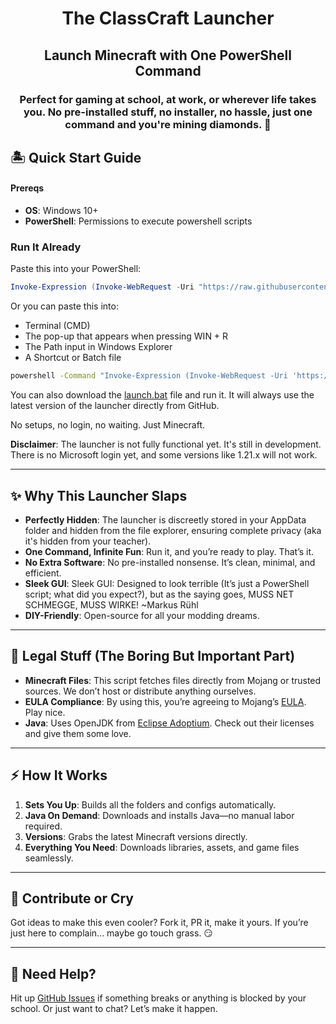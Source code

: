 <div align="center">
<h1>The ClassCraft Launcher</h1>
<h2>Launch Minecraft with One PowerShell Command</h2>
<h3>Perfect for gaming at school, at work, or wherever life takes you. No pre-installed stuff, no installer, no hassle, just one command and you're mining diamonds. 🗿</h3>
</div>

## 🏝️ Quick Start Guide

#### Prereqs

- **OS**: Windows 10+
- **PowerShell**: Permissions to execute powershell scripts

### Run It Already
Paste this into your PowerShell:
```powershell
Invoke-Expression (Invoke-WebRequest -Uri "https://raw.githubusercontent.com/max1mde/ClassCraft/main/src/launcher.ps1").Content
```
Or you can paste this into:
- Terminal (CMD)
- The pop-up that appears when pressing WIN + R
- The Path input in Windows Explorer
- A Shortcut or Batch file
```bash
powershell -Command "Invoke-Expression (Invoke-WebRequest -Uri 'https://raw.githubusercontent.com/max1mde/ClassCraft/main/src/launcher.ps1').Content"
```

You can also download the [launch.bat](launch.bat) file and run it.
It will always use the latest version of the launcher directly from GitHub.

No setups, no login, no waiting. Just Minecraft.

**Disclaimer**: The launcher is not fully functional yet. It's still in development. There is no Microsoft login yet, and some versions like 1.21.x will not work.

---

## ✨ Why This Launcher Slaps

- **Perfectly Hidden**: The launcher is discreetly stored in your AppData folder and hidden from the file explorer, ensuring complete privacy (aka it's hidden from your teacher).
- **One Command, Infinite Fun**: Run it, and you’re ready to play. That’s it.
- **No Extra Software**: No pre-installed nonsense. It’s clean, minimal, and efficient.
- **Sleek GUI**: Sleek GUI: Designed to look terrible (It’s just a PowerShell script; what did you expect?), but as the saying goes, MUSS NET SCHMEGGE, MUSS WIRKE! ~Markus Rühl
- **DIY-Friendly**: Open-source for all your modding dreams.

---

## 📝 Legal Stuff (The Boring But Important Part)

- **Minecraft Files**: This script fetches files directly from Mojang or trusted sources. We don’t host or distribute anything ourselves.
- **EULA Compliance**: By using this, you’re agreeing to Mojang’s [EULA](https://www.minecraft.net/en-us/eula). Play nice.
- **Java**: Uses OpenJDK from [Eclipse Adoptium](https://adoptium.net/). Check out their licenses and give them some love.

---

## ⚡ How It Works

1. **Sets You Up**: Builds all the folders and configs automatically.
2. **Java On Demand**: Downloads and installs Java—no manual labor required.
3. **Versions**: Grabs the latest Minecraft versions directly.
4. **Everything You Need**: Downloads libraries, assets, and game files seamlessly.

---

## 🗿 Contribute or Cry

Got ideas to make this even cooler? Fork it, PR it, make it yours. If you’re just here to complain... maybe go touch grass. 😏

---

## 🧠 Need Help?

Hit up [GitHub Issues](https://github.com/max1mde/ClassCraft/issues) if something breaks or anything is blocked by your school. Or just want to chat? Let’s make it happen.

